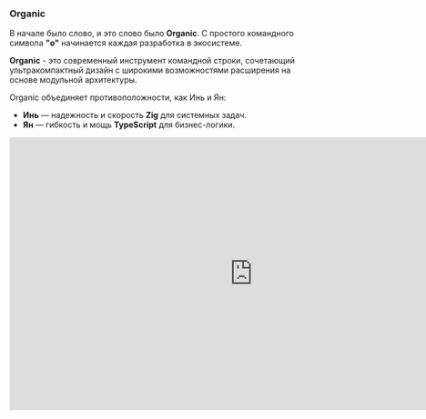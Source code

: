 ### Organic

В начале было слово, и это слово было **Organic**. С простого командного символа **"o"** начинается каждая разработка в экосистеме.

**Organic** - это современный инструмент командной строки, сочетающий ультракомпактный дизайн с широкими возможностями расширения на основе модульной архитектуры.

Organic объединяет противоположности, как Инь и Ян:

- **Инь** — надежность и скорость **Zig** для системных задач.
- **Ян** — гибкость и мощь **TypeScript** для бизнес-логики.


<iframe  width="854" height="480" src="https://www.youtube.com/embed/V4Ia-E3CNzk" frameborder="0" allowfullscreen></iframe>

